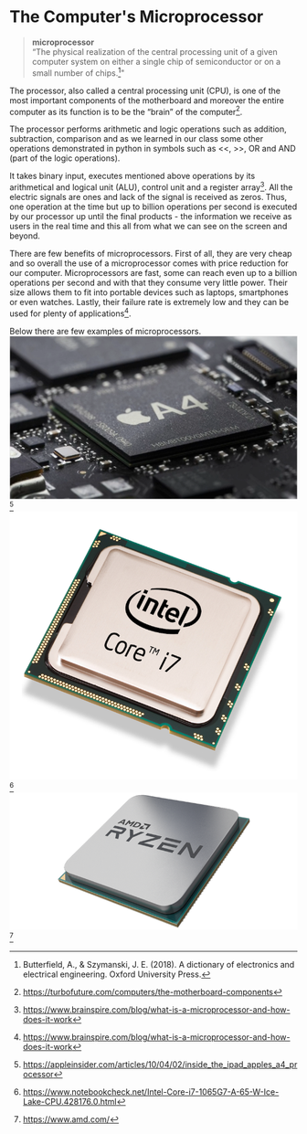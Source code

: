 # The Computer's Microprocessor

>**microprocessor**   
“The physical realization of the central processing unit of a given computer system on either a single chip of semiconductor or on a small number of chips.[^3]"  


The processor, also called a central processing unit (CPU), is one of the most important components of the motherboard and moreover the entire computer as its function is to be the “brain” of the computer[^1].   

The processor performs arithmetic and logic operations such as addition, subtraction, comparison and as we learned in our class some other operations demonstrated in python in symbols such as <<, >>, OR and AND (part of the logic operations). 

It takes binary input, executes mentioned above operations by its arithmetical and logical unit (ALU), control unit and a register array[^2]. All the electric signals are ones and lack of the signal is received as zeros. Thus, one operation at the time but up to billion operations per second is executed by our processor up until the final products - the information we receive as users in the real time and this all from what we can see on the screen and beyond.

There are few benefits of microprocessors. First of all, they are very cheap and so overall the use of a microprocessor comes with price reduction for our computer. Microprocessors are fast, some can reach even up to a billion operations per second and with that they consume very little power. Their size allows them to fit into portable devices such as laptops, smartphones or even watches. Lastly, their failure rate is extremely low and they can be used for plenty of applications[^2]. 

Below there are few examples of microprocessors.
![This is an image](images/apple.png)[^4]
![This is an image](images/intel7.png)[^6]
![This is an image](images/amd.png)[^5]
[^1]:https://turbofuture.com/computers/the-motherboard-components
[^2]:https://www.brainspire.com/blog/what-is-a-microprocessor-and-how-does-it-work
[^3]:Butterfield, A., & Szymanski, J. E. (2018). A dictionary of electronics and electrical engineering. Oxford University Press.
[^4]:https://appleinsider.com/articles/10/04/02/inside_the_ipad_apples_a4_processor
[^5]:https://www.amd.com/
[^6]:https://www.notebookcheck.net/Intel-Core-i7-1065G7-A-65-W-Ice-Lake-CPU.428176.0.html
